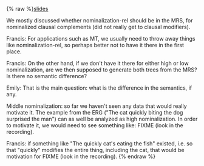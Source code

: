 {% raw %}[slides](https://students.washington.edu/olzama/ge/ge-meeting.pdf)

We mostly discussed whether nominalization-rel should be in the MRS, for
nominalized clausal complements (did not really get to clausal
modifiers).

Francis: For applications such as MT, we usually need to throw away
things like nominalization-rel, so perhaps better not to have it there
in the first place.

Francis: On the other hand, if we don't have it there for either high or
low nominalization, are we then supposed to generate both trees from the
MRS? Is there no semantic difference?

Emily: That is the main question: what is the difference in the
semantics, if any.

Middle nominalization: so far we haven't seen any data that would really
motivate it. The example from the ERG ("The cat quickly biting the dog
surprised the man") can as well be analyzed as high nominalization. In
order to motivate it, we would need to see something like: FIXME (look
in the recording).

Francis: if something like "The quickly cat's eating the fish" existed,
i.e. so that "quickly" modifies the entire thing, including the cat,
that would be motivation for FIXME (look in the recording).
<update date omitted for speed>{% endraw %}